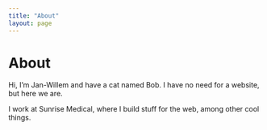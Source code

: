 ```yaml
---
title: "About"
layout: page
---
```


# About

Hi, I’m Jan-Willem and have a cat named Bob. I have no need for a website, but here we are.

I work at Sunrise Medical, where I build stuff for the web, among other cool things. 
